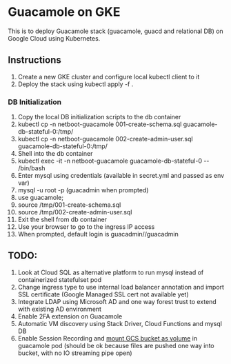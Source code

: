 # Guacamole on GKE
This is to deploy Guacamole stack (guacamole, guacd and relational DB) on Google Cloud using Kubernetes.

## Instructions

1. Create a new GKE cluster and configure local kubectl client to it
1. Deploy the stack using kubectl apply -f .

### DB Initialization
1. Copy the local DB initialization scripts to the db container 
1. kubectl cp -n netboot-guacamole 001-create-schema.sql guacamole-db-stateful-0:/tmp/
1. kubectl cp -n netboot-guacamole 002-create-admin-user.sql guacamole-db-stateful-0:/tmp/
1. Shell into the db container
1. kubectl exec -it -n netboot-guacamole guacamole-db-stateful-0 -- /bin/bash
1. Enter mysql using credentials (available in secret.yml and passed as env var)
1. mysql -u root -p (guacadmin when prompted)
1. use guacamole;
1. source /tmp/001-create-schema.sql
1. source /tmp/002-create-admin-user.sql
1. Exit the shell from db container
1. Use your browser to go to the ingress IP access
1. When prompted, default login is guacadmin//guacadmin

## TODO:
1. Look at Cloud SQL as alternative platform to run mysql instead of containerized statefulset pod
1. Change ingress type to use internal load balancer annotation and import SSL certificate (Google Managed SSL cert not available yet)
1. Integrate LDAP using Microsoft AD and one way forest trust to extend with existing AD environment
1. Enable 2FA extension on Guacamole
1. Automatic VM discovery using Stack Driver, Cloud Functions and mysql DB
1. Enable Session Recording and [mount GCS bucket as volume](https://cloud.google.com/storage/docs/gcs-fuse) in guacamole pod (should be ok because files are pushed one way into bucket, with no IO streaming pipe open)